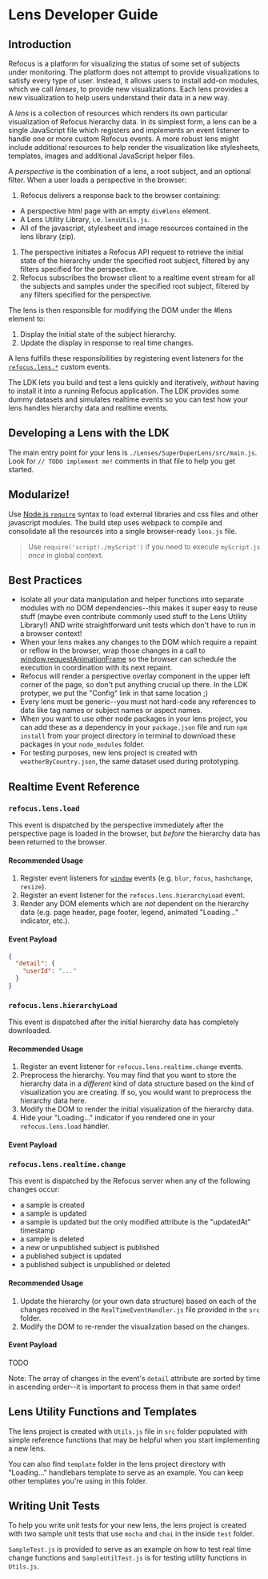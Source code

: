 # Lens Developer Guide

## Introduction

Refocus is a platform for visualizing the status of some set of subjects under monitoring. The platform does not attempt to provide visualizations to satisfy every type of user. Instead, it allows users to install add-on modules, which we call *lenses*, to provide new visualizations. Each lens provides a new visualization to help users understand their data in a new way.

A *lens* is a collection of resources which renders its own particular visualization of Refocus hierarchy data. In its simplest form, a lens can be a single JavaScript file which registers and implements an event listener to handle one or more custom Refocus events. A more robust lens might include additional resources to help render the visualization like stylesheets, templates, images and additional JavaScript helper files.

A *perspective* is the combination of a lens, a root subject, and an optional filter. When a user loads a perspective in the browser:

1. Refocus delivers a response back to the browser containing:
  * A perspective html page with an empty `div#lens` element.
  * A Lens Utility Library, i.e. `lensUtils.js`.
  * All of the javascript, stylesheet and image resources contained in the lens library (zip).
1. The perspective initiates a Refocus API request to retrieve the initial state of the hierarchy under the specified root subject, filtered by any filters specified for the perspective.
1. Refocus subscribes the browser client to a realtime event stream for all the subjects and samples under the specified root subject, filtered by any filters specified for the perspective.

The lens is then responsible for modifying the DOM under the #lens element to:

1. Display the initial state of the subject hierarchy.
1. Update the display in response to real time changes.

A lens fulfills these responsibilities by registering event listeners for the [`refocus.lens.*`](#realtime-event-reference) custom events.

The LDK lets you build and test a lens quickly and iteratively, *without* having to install it into a running Refocus application. The LDK provides some dummy datasets and simulates realtime events so you can test how your lens handles hierarchy data and realtime events.

## Developing a Lens with the LDK

The main entry point for your lens is `./Lenses/SuperDuperLens/src/main.js`. Look for `// TODO implement me!` comments in that file to help you get started.

## Modularize!

Use [Node.js `require`](https://nodejs.org/api/globals.html#globals_require) syntax to load external libraries and css files and other javascript modules. The build step uses webpack to compile and consolidate all the resources into a single browser-ready `lens.js` file.

> Use `require('script!./myScript')` if you need to execute `myScript.js` *once* in global context.

## Best Practices

* Isolate all your data manipulation and helper functions into separate modules with no DOM dependencies--this makes it super easy to reuse stuff (maybe even contribute commonly used stuff to the Lens Utility Library!) AND write straightforward unit tests which don't have to run in a browser context!
* When your lens makes any changes to the DOM which require a repaint or reflow in the browser, wrap those changes in a call to  [window.requestAnimationFrame](https://developer.mozilla.org/en-US/docs/Web/API/window/requestAnimationFrame) so the browser can schedule the execution in coordination with its next repaint.
* Refocus will render a perspective overlay component in the upper left corner of the page, so don't put anything crucial up there. In the LDK protyper, we put the "Config" link in that same location ;)
* Every lens must be generic--you must not hard-code any references to data like tag names or subject names or aspect names.
* When you want to use other node packages in your lens project, you can add these as a dependency in your `package.json` file and run `npm install` from your project directory in terminal to download these packages in your `node_modules` folder. 
* For testing purposes, new lens project is created with `weatherByCountry.json`, the same dataset used during prototyping. 
## Realtime Event Reference

### `refocus.lens.load`

This event is dispatched by the perspective immediately after the perspective page is loaded in the browser, but *before* the hierarchy data has been returned to the browser.

#### Recommended Usage

1. Register event listeners for [`window`](https://developer.mozilla.org/en-US/docs/Web/API/Window) events (e.g. `blur`, `focus`, `hashchange`, `resize`).
1. Register an event listener for the `refocus.lens.hierarchyLoad` event.
1. Render any DOM elements which are *not* dependent on the hierarchy data (e.g. page header, page footer, legend, animated "Loading..." indicator, etc.).

#### Event Payload

```json
{
  "detail": {
    "userId": "..."
  }
}
```

### `refocus.lens.hierarchyLoad`

This event is dispatched after the initial hierarchy data has completely downloaded.

#### Recommended Usage

1. Register an event listener for `refocus.lens.realtime.change` events.
1. Preprocess the hierarchy. You may find that you want to store the hierarchy data in a *different* kind of data structure based on the kind of visualization you are creating. If so, you would want to preprocess the hierarchy data here.
1. Modify the DOM to render the initial visualization of the hierarchy data.
1. Hide your "Loading..." indicator if you rendered one in your `refocus.lens.load` handler.

#### Event Payload

### `refocus.lens.realtime.change`

This event is dispatched by the Refocus server when any of the following changes occur:

* a sample is created
* a sample is updated
* a sample is updated but the only modified attribute is the "updatedAt" timestamp
* a sample is deleted
* a new or unpublished subject is published
* a published subject is updated
* a published subject is unpublished or deleted

#### Recommended Usage

1. Update the hierarchy (or your own data structure) based on each of the changes received in the `RealTimeEventHandler.js` file provided in the `src` folder. 
1. Modify the DOM to re-render the visualization based on the changes.

#### Event Payload

TODO

Note: The array of changes in the event's `detail` attribute are sorted by time in ascending order--it is important to process them in that same order!

## Lens Utility Functions and Templates

The lens project is created with `Utils.js` file in `src` folder  populated with simple reference functions that may be helpful when you start implementing a new lens. 

You can also find `template` folder in the lens project directory with "Loading..." handlebars template to serve as an example. You can keep other templates you're using in this folder. 

## Writing Unit Tests

To help you write unit tests for your new lens, the lens project is created with two sample unit tests that use `mocha` and `chai` in the inside `test` folder. 

`SampleTest.js` is provided to serve as an example on how to test real time change functions and `SampleUtilTest.js` is for testing utility functions in `Utils.js`.